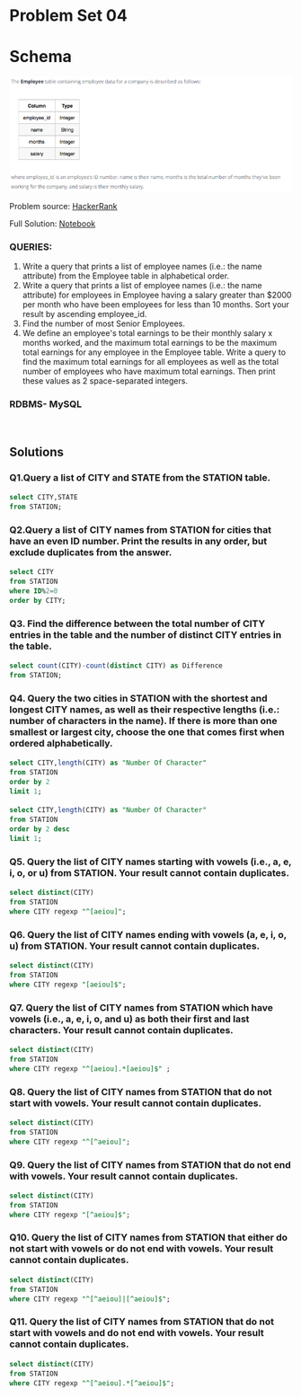 # Problem Set 04

# Schema
![alt text](https://github.com/Mahmud-Buet15/60-days-of-SQL/blob/main/Problem_set_04/dataset/schema.png)

Problem source: [HackerRank](https://www.hackerrank.com/domains/sql?badge_type=sql)

Full Solution: [Notebook](https://github.com/Mahmud-Buet15/60-days-of-SQL/blob/main/Problem_set_02/Problem_set_02.ipynb)

### QUERIES:
1.	Write a query that prints a list of employee names (i.e.: the name attribute) from the Employee table in alphabetical order.
2.	Write a query that prints a list of employee names (i.e.: the name attribute) for employees in Employee having a salary greater than $2000 per month who have been employees for less than 10 months. Sort your result by ascending employee_id.
4.	Find the number of most Senior Employees.
5.	We define an employee's total earnings to be their monthly salary x months worked, and the maximum total earnings to be the maximum total earnings for any employee in the Employee table. Write a query to find the maximum total earnings for all employees as well as the total number of employees who have maximum total earnings. Then print these values as 2 space-separated integers.

### RDBMS- MySQL

<br /> 

## Solutions

### **Q1.Query a list of CITY and STATE from the STATION table.**
```sql
select CITY,STATE 
from STATION;
```



### **Q2.Query a list of CITY names from STATION for cities that have an even ID number. Print the results in any order, but exclude duplicates from the answer.**
```sql
select CITY 
from STATION
where ID%2=0
order by CITY;
```



### **Q3. Find the difference between the total number of CITY entries in the table and the number of distinct CITY entries in the table.**
```sql
select count(CITY)-count(distinct CITY) as Difference 
from STATION;
```


### **Q4. Query the two cities in STATION with the shortest and longest CITY names, as well as their respective lengths (i.e.: number of characters in the name). If there is more than one smallest or largest city, choose the one that comes first when ordered alphabetically.**
```sql
select CITY,length(CITY) as "Number Of Character" 
from STATION
order by 2 
limit 1;

select CITY,length(CITY) as "Number Of Character" 
from STATION
order by 2 desc
limit 1;
```


### **Q5. Query the list of CITY names starting with vowels (i.e., a, e, i, o, or u) from STATION. Your result cannot contain duplicates.**
```sql
select distinct(CITY) 
from STATION
where CITY regexp "^[aeiou]";
```


### **Q6.  Query the list of CITY names ending with vowels (a, e, i, o, u) from STATION. Your result cannot contain duplicates.**
```sql
select distinct(CITY) 
from STATION
where CITY regexp "[aeiou]$";
```


### **Q7. Query the list of CITY names from STATION which have vowels (i.e., a, e, i, o, and u) as both their first and last characters. Your result cannot contain duplicates.**
```sql
select distinct(CITY) 
from STATION
where CITY regexp "^[aeiou].*[aeiou]$" ;
```


### **Q8. Query the list of CITY names from STATION that do not start with vowels. Your result cannot contain duplicates.**
```sql
select distinct(CITY) 
from STATION
where CITY regexp "^[^aeiou]";
```


### **Q9. Query the list of CITY names from STATION that do not end with vowels. Your result cannot contain duplicates.**
```sql
select distinct(CITY) 
from STATION
where CITY regexp "[^aeiou]$";
```


### **Q10. Query the list of CITY names from STATION that either do not start with vowels or do not end with vowels. Your result cannot contain duplicates.**
```sql
select distinct(CITY) 
from STATION
where CITY regexp "^[^aeiou]|[^aeiou]$";
```


### **Q11. Query the list of CITY names from STATION that do not start with vowels and do not end with vowels. Your result cannot contain duplicates.**
```sql
select distinct(CITY) 
from STATION
where CITY regexp "^[^aeiou].*[^aeiou]$";
```



